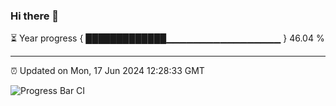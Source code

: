 ### Hi there 👋

⏳ Year progress { █████████████▁▁▁▁▁▁▁▁▁▁▁▁▁▁▁▁▁ } 46.04 %

---

⏰ Updated on Mon, 17 Jun 2024 12:28:33 GMT

![Progress Bar CI](https://github.com/liununu/liununu/workflows/Progress%20Bar%20CI/badge.svg)
